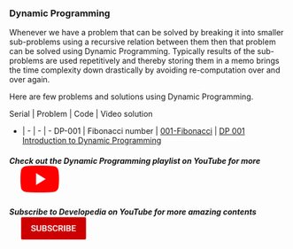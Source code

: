 ### Dynamic Programming
Whenever we have a problem that can be solved by breaking it into smaller sub-problems using a recursive relation between them then that problem can be solved using Dynamic Programming. Typically results of the sub-problems are used repetitively and thereby storing them in a memo brings the time complexity down drastically by avoiding re-computation over and over again.

Here are few problems and solutions using Dynamic Programming.

Serial | Problem | Code | Video solution
- | - | - | -
DP-001 | Fibonacci number | [001-Fibonacci](001-Fibonacci) | [DP 001 Introduction to Dynamic Programming](https://youtu.be/sREZssKlVHI)

##### Check out the Dynamic Programming playlist on YouTube for more [<img class="clickable" title="Click to visit playlist" src="resources/play_button.png" width="70" alt="Play button">](https://www.youtube.com/playlist?list=PLMkLmfNbuqq5RcdaX8nCjFzzZdFtRoTNq)

##### Subscribe to Developedia on YouTube for more amazing contents [<img class="clickable" title="Click to visit channel" src="resources/subscribe_button.png" width="120" alt="Subscribe button">](https://www.youtube.com/channel/UC1F-ILZO34H7UEj1q-BiZBQ)

<style>
img.clickable {
  padding-left: 20px;
}
</style>
